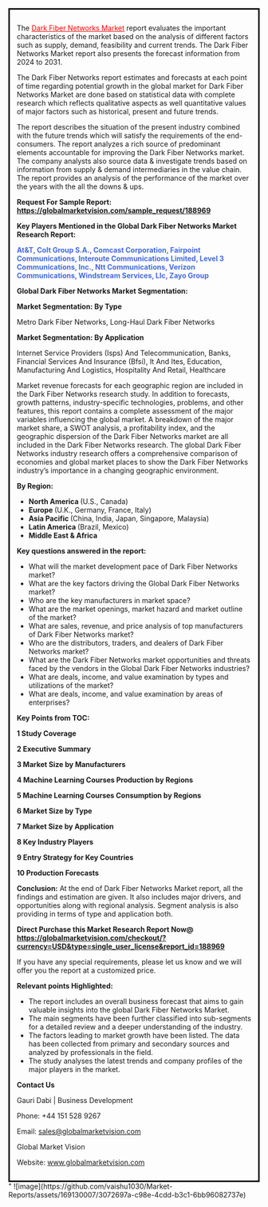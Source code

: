 <div style='border: 3px solid black; padding: 1em;'>

The <a style='color: #ff0000;' href='https://globalmarketvision.com/reports/global-dark-fiber-networks-market/188969'>Dark Fiber Networks Market</a> report evaluates the important characteristics of the market based on the analysis of different factors such as supply, demand, feasibility and current trends. The Dark Fiber Networks Market report also presents the forecast information from 2024 to 2031.

The Dark Fiber Networks report estimates and forecasts at each point of time regarding potential growth in the global market for Dark Fiber Networks Market are done based on statistical data with complete research which reflects qualitative aspects as well quantitative values of major factors such as historical, present and future trends.

The report describes the situation of the present industry combined with the future trends which will satisfy the requirements of the end-consumers. The report analyzes a rich source of predominant elements accountable for improving the Dark Fiber Networks market. The company analysts also source data &amp; investigate trends based on information from supply &amp; demand intermediaries in the value chain. The report provides an analysis of the performance of the market over the years with the all the downs &amp; ups.

<strong>Request For Sample Report</strong><strong>:</strong><strong> <a style='color: #ff0000;' href='https://globalmarketvision.com/sample_request/188969?utm_source=linkedinPulse&utm_medium=Vaishnvi&utm_campaign=Vaishnvi'><strong>https://globalmarketvision.com/sample_request/188969</strong></a></strong>

<strong>Key Players Mentioned in the Global Dark Fiber Networks Market Research Report:</strong>

<strong style='color: #4169e1;'>At&T, Colt Group S.A., Comcast Corporation, Fairpoint Communications, Interoute Communications Limited, Level 3 Communications, Inc., Ntt Communications, Verizon Communications, Windstream Services, Llc, Zayo Group</strong>

<strong>Global Dark Fiber Networks Market Segmentation:</strong>

<strong>Market Segmentation: By Type</strong>

Metro Dark Fiber Networks, Long-Haul Dark Fiber Networks

<strong>Market Segmentation: By Application</strong>

Internet Service Providers (Isps) And Telecommunication, Banks, Financial Services And Insurance (Bfsi), It And Ites, Education, Manufacturing And Logistics, Hospitality And Retail, Healthcare

Market revenue forecasts for each geographic region are included in the Dark Fiber Networks research study. In addition to forecasts, growth patterns, industry-specific technologies, problems, and other features, this report contains a complete assessment of the major variables influencing the global market. A breakdown of the major market share, a SWOT analysis, a profitability index, and the geographic dispersion of the Dark Fiber Networks market are all included in the Dark Fiber Networks research. The global Dark Fiber Networks industry research offers a comprehensive comparison of economies and global market places to show the Dark Fiber Networks industry’s importance in a changing geographic environment.

<strong>By Region:</strong>
<ul>
  <li><strong> North America </strong>(U.S., Canada)</li>
  <li><strong> Europe </strong>(U.K., Germany, France, Italy)</li>
  <li><strong> Asia Pacific </strong>(China, India, Japan, Singapore, Malaysia)</li>
  <li><strong> Latin America </strong>(Brazil, Mexico)</li>
  <li><strong> Middle East &amp; Africa</strong></li>
</ul>
<strong>Key questions answered in the report:</strong>
<ul>
  <li>What will the market development pace of Dark Fiber Networks market?</li>
  <li>What are the key factors driving the Global Dark Fiber Networks market?</li>
  <li>Who are the key manufacturers in market space?</li>
  <li>What are the market openings, market hazard and market outline of the market?</li>
  <li>What are sales, revenue, and price analysis of top manufacturers of Dark Fiber Networks market?</li>
  <li>Who are the distributors, traders, and dealers of Dark Fiber Networks market?</li>
  <li>What are the Dark Fiber Networks market opportunities and threats faced by the vendors in the Global Dark Fiber Networks industries?</li>
  <li>What are deals, income, and value examination by types and utilizations of the market?</li>
  <li>What are deals, income, and value examination by areas of enterprises?</li>
</ul>
<strong>Key Points from TOC:</strong>

<strong>1 Study Coverage</strong>

<strong>2 Executive Summary</strong>

<strong>3 Market Size by Manufacturers</strong>

<strong>4 Machine Learning Courses Production by Regions</strong>

<strong>5 Machine Learning Courses Consumption by Regions</strong>

<strong>6 Market Size by Type</strong>

<strong>7 Market Size by Application</strong>

<strong>8 Key Industry Players</strong>

<strong>9 Entry Strategy for Key Countries</strong>

<strong>10 Production Forecasts</strong>

<strong>Conclusion:</strong> At the end of Dark Fiber Networks Market report, all the findings and estimation are given. It also includes major drivers, and opportunities along with regional analysis. Segment analysis is also providing in terms of type and application both.

<strong>Direct Purchase this Market Research Report Now</strong><strong>@</strong><strong> <strong><a style='color: #ff0000;' href='https://globalmarketvision.com/checkout/?currency=USD&type=single_user_license&report_id=188969?utm_source=linkedinPulse&utm_medium=Vaishnvi&utm_campaign=Vaishnvi'>https://globalmarketvision.com/checkout/?currency=USD&type=single_user_license&report_id=188969</a></strong></strong>

If you have any special requirements, please let us know and we will offer you the report at a customized price.

<strong>Relevant points Highlighted:</strong>
<ul>
  <li>The report includes an overall business forecast that aims to gain valuable insights into the global Dark Fiber Networks Market.</li>
  <li>The main segments have been further classified into sub-segments for a detailed review and a deeper understanding of the industry.</li>
  <li>The factors leading to market growth have been listed. The data has been collected from primary and secondary sources and analyzed by professionals in the field.</li>
  <li>The study analyses the latest trends and company profiles of the major players in the market.</li>
</ul>
<strong>Contact Us</strong>

Gauri Dabi | Business Development

Phone: +44 151 528 9267

Email: <a href='mailto:sales@globalmarketvision.com'>sales@globalmarketvision.com</a>

Global Market Vision

Website: <a href='http://www.globalmarketvision.com/'>www.globalmarketvision.com</a>

</div>"
![image](https://github.com/vaishu1030/Market-Reports/assets/169130007/3072697a-c98e-4cdd-b3c1-6bb96082737e)
